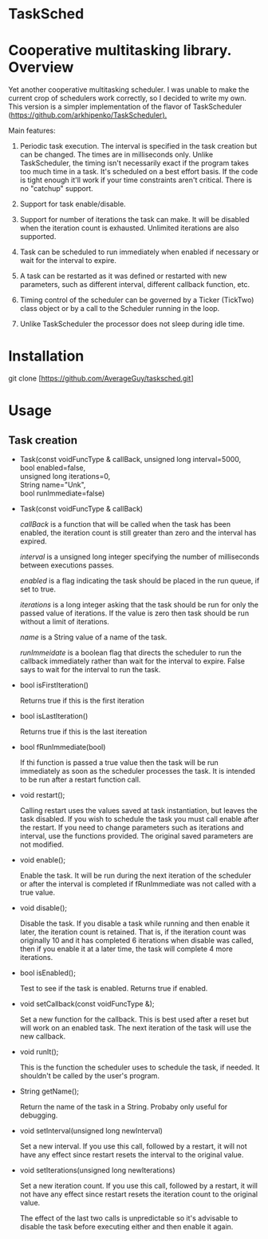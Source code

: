 # TaskSched
Cooperative multitasking library.
Overview
========

Yet another cooperative multitasking scheduler. I was unable to make the
current crop of schedulers work correctly, so I decided to write my own.
This version is a simpler implementation of the flavor of TaskScheduler
(<https://github.com/arkhipenko/TaskScheduler>[).]()

Main features:

1.  Periodic task execution. The interval is specified in the task
    creation but can be changed. The times are in milliseconds only.
    Unlike TaskScheduler, the timing isn't necessarily exact if the
    program takes too much time in a task. It's scheduled on a best
    effort basis. If the code is tight enough it'll work if your time
    constraints aren't critical. There is no "catchup" support.

2.  Support for task enable/disable.

3.  Support for number of iterations the task can make. It will be
    disabled when the iteration count is exhausted. Unlimited iterations
    are also supported.

4.  Task can be scheduled to run immediately when enabled if necessary
    or wait for the interval to expire.

5.  A task can be restarted as it was defined or restarted with new
    parameters, such as different interval, different callback function,
    etc.

6.  Timing control of the scheduler can be governed by a Ticker
    (TickTwo) class object or by a call to the Scheduler running in the
    loop.

7.  Unlike TaskScheduler the processor does not sleep during idle time.

Installation 
============

git clone
[https://github.com/AverageGuy/tasksched.git]

Usage
=====

Task creation
-------------

-   Task(const voidFuncType & callBack, unsigned long interval=5000,\
    bool enabled=false,\
    unsigned long iterations=0,\
    String name=\"Unk\",\
    bool runImmediate=false)

-   Task(const voidFuncType & callBack)

    _callBack_ is a function that will be called when the task
    has been enabled, the iteration count is still greater than zero and
    the interval has expired.

    _interval_ is a unsigned long integer specifying the number of
    milliseconds between executions passes.

    _enabled_ is a flag indicating the task should be placed in the run
    queue, if set to true.

    _iterations_ is a long integer asking that the task should be run for
    only the passed value of iterations. If the value is zero then task
    should be run without a limit of iterations.

    _name_ is a String value of a name of the task.

    _runImmeidate_ is a boolean flag that directs the scheduler to run the
    callback immediately rather than wait for the interval to expire.
    False says to wait for the interval to run the task.

-   bool isFirstIteration()

    Returns true if this is the first iteration

-   bool isLastIteration()
  
    Returns true if this is the last itereation

-   bool fRunImmediate(bool)
   
    If thi function is passed a true value then the task will be run immediately as soon
    as the scheduler processes the task. It is intended to be run after
    a restart function call.

-   void restart();

    Calling restart uses the values saved at task instantiation, but
    leaves the task disabled. If you wish to schedule the task you must
    call enable after the restart. If you need to change parameters such
    as iterations and interval, use the functions provided. The original
    saved parameters are not modified.

-   void enable();

    Enable the task. It will be run during the next iteration of the
    scheduler or after the interval is completed if fRunImmediate was
    not called with a true value.

-   void disable();

    Disable the task. If you disable a task while running and then
    enable it later, the iteration count is retained. That is, if the
    iteration count was originally 10 and it has completed 6 iterations
    when disable was called, then if you enable it at a later time, the
    task will complete 4 more iterations.

-   bool isEnabled();

    Test to see if the task is enabled. Returns true if enabled.

-   void setCallback(const voidFuncType &);

    Set a new function for the callback. This is best used after a reset
    but will work on an enabled task. The next iteration of the task
    will use the new callback.

-   void runIt();

    This is the function the scheduler uses to schedule the task, if
    needed. It shouldn't be called by the user's program.

-   String getName();

    Return the name of the task in a String.  Probaby only useful for debugging.

-   void setInterval(unsigned long newInterval)

    Set a new interval.  If you use this call, followed by a restart, it will not have any effect since restart resets the interval to the original value.

-   void setIterations(unsigned long newIterations)

    Set a new iteration count. If you use this call, followed by a restart, it will not have any effect since restart resets the iteration count to the original value.

    The effect of the last two calls is unpredictable so it's advisable to disable the task before executing either and then enable it again.
 
